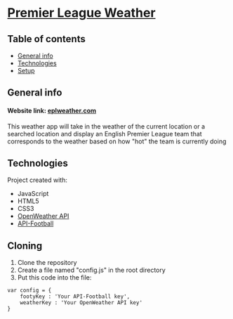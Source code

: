 # [Premier League Weather](https://eplweather.com)

## Table of contents
* [General info](#general-info)
* [Technologies](#technologies)
* [Setup](#setup)

## General info
#### Website link: [eplweather.com](https://eplweather.com)
This weather app will take in the weather of the current location or a searched location and display an English Premier League team that corresponds to the weather based on how "hot" the team is currently doing
	
## Technologies
Project created with:
* JavaScript
* HTML5
* CSS3
* [OpenWeather API](https://openweathermap.org/api)
* [API-Football](https://www.api-football.com)

## Cloning
1. Clone the repository
2. Create a file named "config.js" in the root directory
3. Put this code into the file:
```
var config = {
    footyKey : 'Your API-Football key',
    weatherKey : 'Your OpenWeather API key'
}
```
